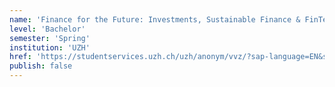 ```yaml
---
name: 'Finance for the Future: Investments, Sustainable Finance & FinTech (Summer School)'
level: 'Bachelor'
semester: 'Spring'
institution: 'UZH'
href: 'https://studentservices.uzh.ch/uzh/anonym/vvz/?sap-language=EN&sap-ui-language=EN#/details/2020/004/SM/50939506'
publish: false
---
```

